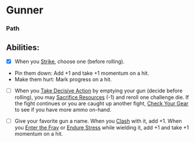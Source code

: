 # Gunner
### Path


## Abilities:
- [x] When you [Strike](Moves/combat/strike), choose one (before rolling).

 * Pin them down: Add +1 and take +1 momentum on a hit.
 * Make them hurt: Mark progress on a hit.

- [ ] When you [Take Decisive Action](Moves/combat/take_decisive_action) by emptying your gun (decide before rolling), you may [Sacrifice Resources](Moves/suffer/sacrifice_resources) (-1) and reroll one challenge die. If the fight continues or you are caught up another fight, [Check Your Gear](Moves/adventure/check_your_gear) to see if you have more ammo on-hand.

- [ ] Give your favorite gun a name. When you [Clash](Moves/combat/clash) with it, add +1. When you [Enter the Fray](Moves/combat/enter_the_fray) or [Endure Stress](Moves/suffer/endure_stress) while wielding it, add +1 and take +1 momentum on a hit.

